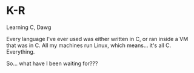 # K-R
Learning C, Dawg

Every language I've ever used was either written in C, or ran inside a VM that was in C. All my machines run Linux, which means... it's all C. Everything.

So... what have I been waiting for???
